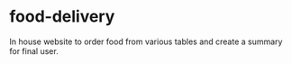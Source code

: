 # food-delivery
In house website to order food from various tables and create a summary for final user.
